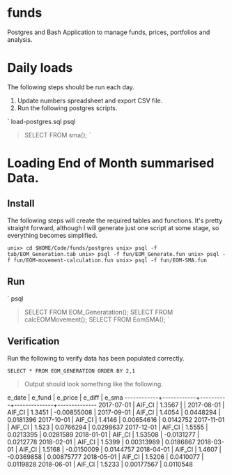 # funds
Postgres and Bash Application to manage funds, prices, portfolios and analysis.

# Daily loads

The following steps should be run each day.

1. Update numbers spreadsheet and export CSV file.
2. Run the following postgres scripts.

`
load-postgres.sql
psql
> SELECT FROM sma();
`
# Loading End of Month summarised Data.

## Install

The following steps will create the required tables and functions. It's pretty straight forward, although I will generate just one script at some stage, so everything becomes simplified.

`
unix> cd $HOME/Code/funds/postgres
unix> psql -f tab/EOM_Generation.tab
unix> psql -f fun/EOM_Generate.fun
unix> psql -f fun/EOM-movement-calculation.fun
unix> psql -f fun/EOM-SMA.fun
`


## Run

`
psql
> SELECT FROM EOM_Generatation();
> SELECT FROM calcEOMMovement();
> SELECT FROM EomSMA();
`

## Verification

Run the following to verify data has been populated correctly.

`SELECT * FROM EOM_GENERATION ORDER BY 2,1`

> Output should look something like the following.

  e_date   |   e_fund   | e_price  |    e_diff    |    e_sma
------------+------------+----------+--------------+--------------
 2017-07-01 | AIF_CI     |   1.3567 |              |
 2017-08-01 | AIF_CI     |   1.3451 |  -0.00855008 |
 2017-09-01 | AIF_CI     |   1.4054 |    0.0448294 |    0.0181396
 2017-10-01 | AIF_CI     |   1.4146 |   0.00654616 |    0.0142752
 2017-11-01 | AIF_CI     |    1.523 |    0.0766294 |    0.0298637
 2017-12-01 | AIF_CI     |   1.5555 |    0.0213395 |    0.0281589
 2018-01-01 | AIF_CI     |  1.53508 |   -0.0131277 |    0.0212778
 2018-02-01 | AIF_CI     |   1.5399 |   0.00313989 |    0.0186867
 2018-03-01 | AIF_CI     |   1.5168 |   -0.0150009 |    0.0144757
 2018-04-01 | AIF_CI     |   1.4607 |   -0.0369858 |   0.00875777
 2018-05-01 | AIF_CI     |   1.5206 |    0.0410077 |    0.0119828
 2018-06-01 | AIF_CI     |   1.5233 |   0.00177567 |    0.0110548




